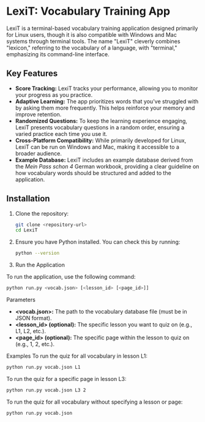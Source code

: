 # LexiT: Vocabulary Training App

LexiT is a terminal-based vocabulary training application designed primarily for Linux users, though it is also compatible with Windows and Mac systems through terminal tools. The name "LexiT" cleverly combines "lexicon," referring to the vocabulary of a language, with "terminal," emphasizing its command-line interface.

## Key Features

- **Score Tracking:** LexiT tracks your performance, allowing you to monitor your progress as you practice.
- **Adaptive Learning:** The app prioritizes words that you've struggled with by asking them more frequently. This helps reinforce your memory and improve retention.
- **Randomized Questions:** To keep the learning experience engaging, LexiT presents vocabulary questions in a random order, ensuring a varied practice each time you use it.
- **Cross-Platform Compatibility:** While primarily developed for Linux, LexiT can be run on Windows and Mac, making it accessible to a broader audience.
- **Example Database:** LexiT includes an example database derived from the *Mein Pass schon 4* German workbook, providing a clear guideline on how vocabulary words should be structured and added to the application.

## Installation

1. Clone the repository:
    ```bash
    git clone <repository-url>
    cd LexiT
    ```

2. Ensure you have Python installed. You can check this by running:
    ```bash
    python --version
    ```

3. Run the Application

To run the application, use the following command:

```bash
python run.py <vocab.json> [<lesson_id> [<page_id>]]
```

Parameters
- **<vocab.json>:** The path to the vocabulary database file (must be in JSON format).
- **<lesson_id> (optional):** The specific lesson you want to quiz on (e.g., L1, L2, etc.).
- **<page_id> (optional):** The specific page within the lesson to quiz on (e.g., 1, 2, etc.).

Examples
To run the quiz for all vocabulary in lesson L1:
```bash
python run.py vocab.json L1
```

To run the quiz for a specific page in lesson L3:
```bash
python run.py vocab.json L3 2
```

To run the quiz for all vocabulary without specifying a lesson or page:
```bash
python run.py vocab.json
```


